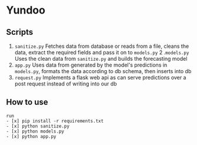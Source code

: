 # Yundoo

## Scripts
1. `sanitize.py` Fetches data from database or reads from a file, cleans the data, extract the required fields and pass it on to `models.py`
2 .`models.py` Uses the clean data from `sanitize.py` and builds the forecasting model
3. `app.py` Uses data from generated by the model's predictions in `models.py`, formats the data according to db schema, then inserts into db
4. `request.py` Implements a flask web api as can serve predictions over a post request instead of writing into our db

## How to use
```
run
- [x] pip install -r requirements.txt
- [x] python sanitize.py
- [x] python models.py
- [x] python app.py
```
